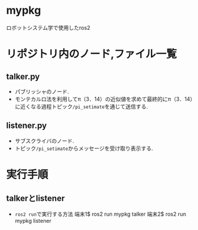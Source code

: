 # mypkg


ロボットシステム学で使用したros2

# リポジトリ内のノード,ファイル一覧

## talker.py
* パブリッシャのノード.  
* モンテカルロ法を利用してπ（3．14）の近似値を求めて最終的にπ（3．14）に近くなる過程トピック`/pi_setimate`を通じて送信する.

## listener.py
* サブスクライバのノード.  
* トピック`/pi_setimate`からメッセージを受け取り表示する.

# 実行手順
## talkerとlistener
* `ros2 run`で実行する方法
端末1$ ros2 run mypkg talker
端末2$ ros2 run mypkg listener
